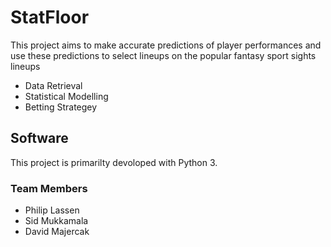 # StatFloor


This project aims to make accurate predictions of player performances and use these predictions to select lineups on the popular fantasy sport sights lineups


  - Data Retrieval
  - Statistical Modelling
  - Betting Strategey

## Software 

This project is primarilty devoloped with Python 3.

### Team Members
- Philip Lassen
- Sid Mukkamala
- David Majercak


